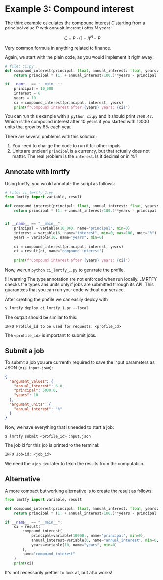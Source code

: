 # Example 3: Compound interest

The third example calculates the compound interest $C$ starting from a principal value $P$ with
annualt interest $I$ after $N$ years:

$$
C = P \cdot (1 + I)^N - P
$$

Very common formula in anything related to finance.

Again, we start with the plain code, as you would implement it right away:
```python
# file: ci.py
def compound_interest(principal: float, annual_interest: float, years: int):
    return principal * (1. + annual_interest/100.)**years - principal

if __name__ == "__main__":
    principal = 10_000
    interest = 6
    years = 10
    ci = compound_interest(principal, interest, years)
    print(f"Compound interest after {years} years: {ci}")
```

You can run this example with `$ python ci.py` and it should print `7908.47`. Which is the compound
interest after 10 years if you started with 10000 units that grow by 6% each year.

There are several problems with this solution:
1. You need to change the code to run it for other inputs
2. Units are unclear! `principal` is a currency, but that actually does not matter. The real problem
   is the `interest`. Is it decimal or in %?

## Annotate with lmrtfy

Using lmrtfy, you would annotate the script as follows:
```python
# file: ci_lmrtfy_1.py
from lmrtfy import variable, result

def compound_interest(principal: float, annual_interest: float, years: int):
    return principal * (1. + annual_interest/100.)**years - principal


if __name__ == "__main__":
    principal = variable(10_000, name="principal", min=0)
    interest = variable(6, name="interest", min=0, max=100, unit="%")
    years = variable(10, name="years", min=0)
    
    ci = compound_interest(principal, interest, years)
    ci = result(ci, name="compound interest")
    
    print(f"Compound interest after {years} years: {ci}")
```

Now, we run `python ci_lmrtfy_1.py` to generate the profile.

!!! warning
The type annotation are not enforced when run locally. LMRTFY checks the types and units only
if jobs are submitted through its API. This guarantees that you can run your code without our
service.

After creating the profile we can easily deploy with
```shell
$ lmrtfy deploy ci_lmrtfy_1.py --local
```

The output should be similar to this:
```text
INFO Profile_id to be used for requests: <profile_id>
```

The `<profile_id>` is important to submit jobs. 


## Submit a job
To submit a job you are currently required to save the input parameters as JSON (e.g. `input.json`):
```json
{
  "argument_values": {
    "annual_interest": 6.0,
    "principal": 5000.0,
    "years": 10
  },
  "argument_units": {
    "annual_interest": "%"
  }
}
```

Now, we have everything that is needed to start a job:
```shell
$ lmrtfy submit <profile_id> input.json
```

The job id for this job is printed to the terminal:
```text
INFO Job-id: <job_id>
```

We need the `<job_id>` later to fetch the results from the computation. 

## Alternative
A more compact but working alternative is to create the result as follows:
```python
from lmrtfy import variable, result

def compound_interest(principal: float, annual_interest: float, years: int):
    return principal * (1. + annual_interest/100.)**years - principal

if __name__ == "__main__":
    ci = result(
        compound_interest(
            principal=variable(10000., name="principal", min=0),
            annual_interest=variable(6, name="annual_interest", min=0, max=100, unit="%"),
            years=variable(10, name="years", min=0)
        ),
        name="compound_interest"
    )
    print(ci)
```

It's not necessarily prettier to look at, but also works!
